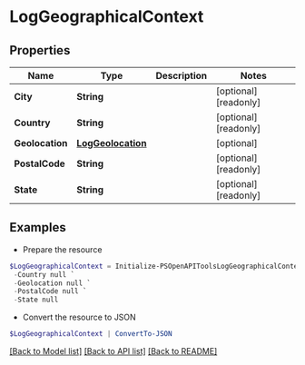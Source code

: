 # LogGeographicalContext
## Properties

Name | Type | Description | Notes
------------ | ------------- | ------------- | -------------
**City** | **String** |  | [optional] [readonly] 
**Country** | **String** |  | [optional] [readonly] 
**Geolocation** | [**LogGeolocation**](LogGeolocation.md) |  | [optional] 
**PostalCode** | **String** |  | [optional] [readonly] 
**State** | **String** |  | [optional] [readonly] 

## Examples

- Prepare the resource
```powershell
$LogGeographicalContext = Initialize-PSOpenAPIToolsLogGeographicalContext  -City null `
 -Country null `
 -Geolocation null `
 -PostalCode null `
 -State null
```

- Convert the resource to JSON
```powershell
$LogGeographicalContext | ConvertTo-JSON
```

[[Back to Model list]](../README.md#documentation-for-models) [[Back to API list]](../README.md#documentation-for-api-endpoints) [[Back to README]](../README.md)

